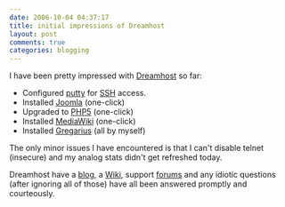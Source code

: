 ```yaml
---
date: 2006-10-04 04:37:17
title: initial impressions of Dreamhost
layout: post
comments: true
categories: blogging
---
```

I have been pretty impressed with [Dreamhost](http://dreamhost.com/) so
far:

- Configured
  [putty](http://www.chiark.greenend.org.uk/~sgtatham/putty/) for
  [SSH](http://www.phileplanet.com/archives/2006/08/how-to-setup-ssh-on-windows-xp/)
  access.
- Installed [Joomla](http://www.nbrightside.com/joomla/) (one-click)
- Upgraded to [PHP5](http://www.php.net/downloads.php#v5) (one-click)
- Installed
  [MediaWiki](http://www.nbrightside.com/wiki/index.php?title=Main_Page)
  (one-click)
- Installed [Gregarius](http://www.nbrightside.com/gregarius/) (all by
  myself)

The only minor issues I have encountered is that I can't disable telnet
(insecure) and my analog stats didn't get refreshed today.

Dreamhost have a [blog](http://blog.dreamhost.com/), a
[Wiki](http://wiki.dreamhost.com/index.php/Main_Page), support
[forums](http://discussion.dreamhost.com/wwwthreads.pl) and any idiotic
questions (after ignoring all of those) have all been answered promptly
and courteously.
